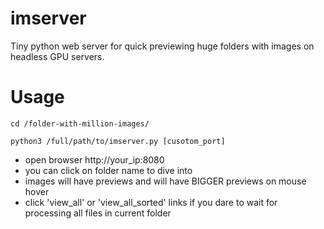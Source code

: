 # imserver
Tiny python web server for quick previewing huge folders with images on headless GPU servers.
# Usage
```cd /folder-with-million-images/```

```python3 /full/path/to/imserver.py [cusotom_port]```
* open browser http://your_ip:8080
* you can click on folder name to dive into
* images will have previews and will have BIGGER previews on mouse hover
* click 'view_all' or 'view_all_sorted' links if you dare to wait for processing all files in current folder
